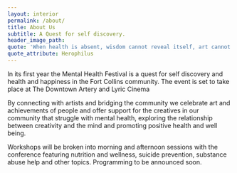 ```yaml
---
layout: interior
permalink: /about/
title: About Us
subtitle: A Quest for self discovery.
header_image_path:
quote: 'When health is absent, wisdom cannot reveal itself, art cannot manifest, strength cannot fight, wealth becomes useless, and intelligence cannot be applied.'
quote_attribute: Herophilus
---
```



In its first year the Mental Health Festival is a quest for self discovery and health and happiness in the Fort Collins community. The event is set to take place at The Downtown Artery and Lyric Cinema&nbsp;

By connecting with artists and bridging the community we celebrate art and achievements of people and offer support for the creatives in our community that struggle with mental health, exploring the relationship between creativity and the mind and promoting positive health and well being.

Workshops will be broken into morning and afternoon sessions with the conference featuring nutrition and wellness, suicide prevention, substance abuse help and other topics. Programming to be announced soon.&nbsp;

&nbsp;